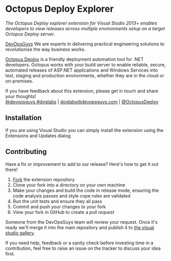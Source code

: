 # Octopus Deploy Explorer

*The Octopus Deploy explorer extension for Visual Studio 2013+ enables developers to view releases across multiple environments setup on a target Octopus Deploy server.*

[DevOpsGuys](http://www.devopsguys.com) We are experts in delivering practical engineering solutions to revolutionise the way business works.

[Octopus Deploy](https://www.octopusdeploy.com) is a friendly deployment automation tool for .NET developers. Octopus works with your build server to enable reliable, secure, automated releases of ASP.NET applications and Windows Services into test, staging and production environments, whether they are in the cloud or on-premises.

If you have feedback about this extension, please get in touch and share your thoughts!  
[@devopsguys #doglabs](https://twitter.com/devopsguys)  |  doglabs@devopsguys.com  |  [@OctopusDeploy](https://twitter.com/OctopusDeploy)

## Installation

If you are using Visual Studio you can simply install the extension using the Extensions and Updates dialog

## Contributing

Have a fix or improvement to add to our release? Here's how to get it out there!

1. [Fork](https://github.com/doglabs/octopus-deploy-explorer/fork) the extension repository
2. Clone your fork into a directory on your own machine
3. Make your changes and build the code in release mode, ensuring the code analysis passes and style cope rules are validated
4. Run the unit tests and ensure they all pass
5. Commit and push your changes to your fork
6. View your fork in GitHub to create a _pull request_

Someone from the DevOpsGuys team will review your request. Once it's ready we'll merge it into the main repository and publish it to [the visual studio gallery](https://visualstudiogallery.msdn.microsoft.com/4e4afe89-71ee-4a76-b055-825731bed26c).

If you need help, feedback or a sanity check before investing time in a contribution, feel free to raise an issue on the tracker to discuss your idea first.
